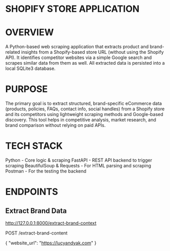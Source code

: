 # SHOPIFY STORE APPLICATION
# OVERVIEW
A Python-based web scraping application that extracts product and brand-related insights from a Shopify-based store URL (without using the Shopify API). It identifies competitor websites via a simple Google search and scrapes similar data from them as well. All extracted data is persisted into a local SQLite3 database.

# PURPOSE
The primary goal is to extract structured, brand-specific eCommerce data (products, policies, FAQs, contact info, social handles) from a Shopify store and its competitors using lightweight scraping methods and Google-based discovery. This tool helps in competitive analysis, market research, and brand comparison without relying on paid APIs.

# TECH STACK
Python - Core logic & scraping
FastAPI - REST API backend to trigger scraping
BeautifulSoup & Requests - For HTML parsing and scraping
Postman - For the testing the backend

# ENDPOINTS
## Extract Brand Data
http://127.0.0.1:8000/extract-brand-context

POST /extract-brand-content

{
  "website_url": "https://lucyandyak.com"
}
